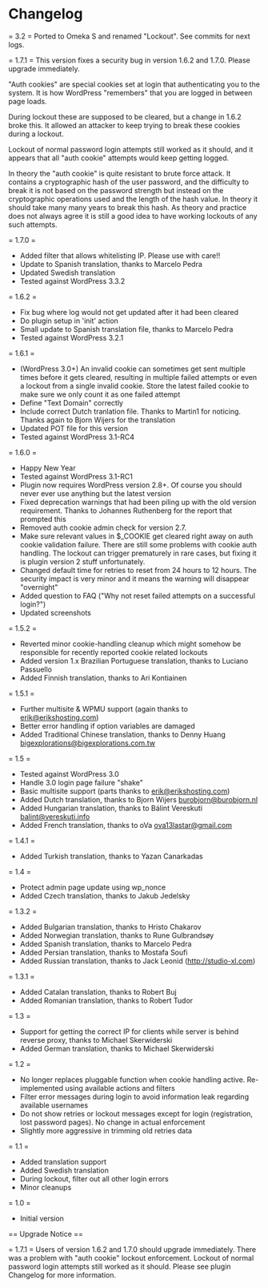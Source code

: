 Changelog
=========

= 3.2 =
Ported to Omeka S and renamed "Lockout". See commits for next logs.

= 1.7.1 =
This version fixes a security bug in version 1.6.2 and 1.7.0. Please upgrade immediately.

"Auth cookies" are special cookies set at login that authenticating you to the system. It is how WordPress "remembers" that you are logged in between page loads.

During lockout these are supposed to be cleared, but a change in 1.6.2 broke this. It allowed an attacker to keep trying to break these cookies during a lockout.

Lockout of normal password login attempts still worked as it should, and it appears that all "auth cookie" attempts would keep getting logged.

In theory the "auth cookie" is quite resistant to brute force attack. It contains a cryptographic hash of the user password, and the difficulty to break it is not based on the password strength but instead on the cryptographic operations used and the length of the hash value. In theory it should take many many years to break this hash. As theory and practice does not always agree it is still a good idea to have working lockouts of any such attempts.

= 1.7.0 =
* Added filter that allows whitelisting IP. Please use with care!!
* Update to Spanish translation, thanks to Marcelo Pedra
* Updated Swedish translation
* Tested against WordPress 3.3.2

= 1.6.2 =
* Fix bug where log would not get updated after it had been cleared
* Do plugin setup in 'init' action
* Small update to Spanish translation file, thanks to Marcelo Pedra
* Tested against WordPress 3.2.1

= 1.6.1 =
* (WordPress 3.0+) An invalid cookie can sometimes get sent multiple times before it gets cleared, resulting in multiple failed attempts or even a lockout from a single invalid cookie. Store the latest failed cookie to make sure we only count it as one failed attempt
* Define "Text Domain" correctly
* Include correct Dutch tranlation file. Thanks to Martin1 for noticing. Thanks again to Bjorn Wijers for the translation
* Updated POT file for this version
* Tested against WordPress 3.1-RC4

= 1.6.0 =
* Happy New Year
* Tested against WordPress 3.1-RC1
* Plugin now requires WordPress version 2.8+. Of course you should never ever use anything but the latest version
* Fixed deprecation warnings that had been piling up with the old version requirement. Thanks to Johannes Ruthenberg for the report that prompted this
* Removed auth cookie admin check for version 2.7.
* Make sure relevant values in $_COOKIE get cleared right away on auth cookie validation failure. There are still some problems with cookie auth handling. The lockout can trigger prematurely in rare cases, but fixing it is plugin version 2 stuff unfortunately.
* Changed default time for retries to reset from 24 hours to 12 hours. The security impact is very minor and it means the warning will disappear "overnight"
* Added question to FAQ ("Why not reset failed attempts on a successful login?")
* Updated screenshots

= 1.5.2 =
* Reverted minor cookie-handling cleanup which might somehow be responsible for recently reported cookie related lockouts
* Added version 1.x Brazilian Portuguese translation, thanks to Luciano Passuello
* Added Finnish translation, thanks to Ari Kontiainen

= 1.5.1 =
* Further multisite & WPMU support (again thanks to <erik@erikshosting.com>)
* Better error handling if option variables are damaged
* Added Traditional Chinese translation, thanks to Denny Huang <bigexplorations@bigexplorations.com.tw>

= 1.5 =
* Tested against WordPress 3.0
* Handle 3.0 login page failure "shake"
* Basic multisite support (parts thanks to <erik@erikshosting.com>)
* Added Dutch translation, thanks to Bjorn Wijers <burobjorn@burobjorn.nl>
* Added Hungarian translation, thanks to Bálint Vereskuti <balint@vereskuti.info>
* Added French translation, thanks to oVa <ova13lastar@gmail.com>

= 1.4.1 =
* Added Turkish translation, thanks to Yazan Canarkadas

= 1.4 =
* Protect admin page update using wp_nonce
* Added Czech translation, thanks to Jakub Jedelsky

= 1.3.2 =
* Added Bulgarian translation, thanks to Hristo Chakarov
* Added Norwegian translation, thanks to Rune Gulbrandsøy
* Added Spanish translation, thanks to Marcelo Pedra
* Added Persian translation, thanks to Mostafa Soufi
* Added Russian translation, thanks to Jack Leonid (http://studio-xl.com)

= 1.3.1 =
* Added Catalan translation, thanks to Robert Buj
* Added Romanian translation, thanks to Robert Tudor

= 1.3 =
* Support for getting the correct IP for clients while server is behind reverse proxy, thanks to Michael Skerwiderski
* Added German translation, thanks to Michael Skerwiderski

= 1.2 =
* No longer replaces pluggable function when cookie handling active. Re-implemented using available actions and filters
* Filter error messages during login to avoid information leak regarding available usernames
* Do not show retries or lockout messages except for login (registration, lost password pages). No change in actual enforcement
* Slightly more aggressive in trimming old retries data

= 1.1 =
* Added translation support
* Added Swedish translation
* During lockout, filter out all other login errors
* Minor cleanups

= 1.0 =
* Initial version

== Upgrade Notice ==

= 1.7.1 =
Users of version 1.6.2 and 1.7.0 should upgrade immediately. There was a problem with "auth cookie" lockout enforcement. Lockout of normal password login attempts still worked as it should. Please see plugin Changelog for more information.
